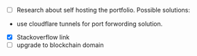 - [ ] Research about self hosting the portfolio.
  Possible solutions:
 - use cloudflare tunnels for port forwording solution.

 - [x] Stackoverflow link
 - [ ] upgrade to blockchain domain

